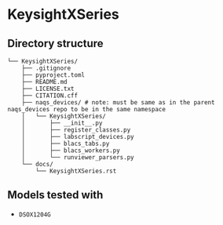 # KeysightXSeries

## Directory structure

```text
└── KeysightXSeries/
    ├── .gitignore
    ├── pyproject.toml
    ├── README.md
    ├── LICENSE.txt
    ├── CITATION.cff
    ├── naqs_devices/ # note: must be same as in the parent naqs_devices repo to be in the same namespace
    │   └── KeysightXSeries/
    │       ├── __init__.py
    │       ├── register_classes.py
    │       ├── labscript_devices.py
    │       ├── blacs_tabs.py
    │       ├── blacs_workers.py
    │       └── runviewer_parsers.py
    └── docs/
        └── KeysightXSeries.rst
```

## Models tested with

* `DSOX1204G`
